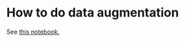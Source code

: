 # How to do data augmentation

See [this notebook.](https://github.com/sicara/notebooks/blob/master/notebooks/data-augmentation.ipynb)


